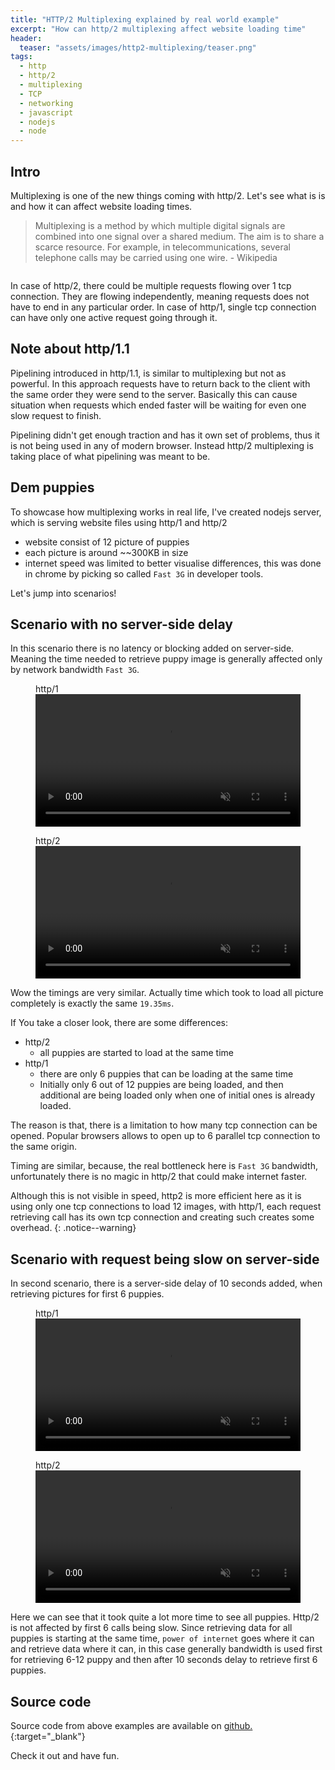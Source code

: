 ```yaml
---
title: "HTTP/2 Multiplexing explained by real world example"
excerpt: "How can http/2 multiplexing affect website loading time"
header:
  teaser: "assets/images/http2-multiplexing/teaser.png"
tags:
  - http
  - http/2
  - multiplexing
  - TCP
  - networking
  - javascript
  - nodejs
  - node
---
```


## Intro

Multiplexing is one of the new things coming with http/2. Let's see what is is and how it can affect website loading times.

> Multiplexing is a method by which multiple digital signals are combined into one signal over a shared medium. The aim is to share a scarce resource. For example, in telecommunications, several telephone calls may be carried using one wire. - Wikipedia

  <img class="align-center" src="{{ site.url }}{{ site.baseurl }}/assets/images/http2-multiplexing/1.png" alt="">

In case of http/2, there could be multiple requests flowing over 1 tcp connection. They are flowing independently, meaning requests does not have to end in any particular order. In case of http/1, single tcp connection can have only one active request going through it.

## Note about http/1.1

Pipelining introduced in http/1.1, is similar to multiplexing but not as powerful. In this approach requests have to return back to the client with the same order they were send to the server.
Basically this can cause situation when requests which ended faster will be waiting for even one slow request to finish.

Pipelining didn't get enough traction and has it own set of problems, thus it is not being used in any of modern browser.
Instead http/2 multiplexing is taking place of what pipelining was meant to be.

## Dem puppies

To showcase how multiplexing works in real life, I've created nodejs server, which is serving website files using http/1 and http/2

- website consist of 12 picture of puppies
- each picture is around ~~300KB in size
- internet speed was limited to better visualise differences, this was done in chrome by picking so called `Fast 3G` in developer tools.

Let's jump into scenarios!

## Scenario with no server-side delay

In this scenario there is no latency or blocking added on server-side.
Meaning the time needed to retrieve puppy image is generally affected only by network bandwidth `Fast 3G`.

<figure>
  <figcaption>http/1</figcaption>
  <video controls autoplay loop muted width="100%">
    <source src="/assets/images/http2-multiplexing/http1.mp4" type="video/mp4">
  </video>
</figure>

<figure>
  <figcaption>http/2</figcaption>
  <video controls autoplay loop muted width="100%">
    <source src="/assets/images/http2-multiplexing/http2.mp4" type="video/mp4">
  </video>
</figure>

Wow the timings are very similar. Actually time which took to load all picture completely is exactly the same `19.35ms`.

If You take a closer look, there are some differences:

- http/2
  - all puppies are started to load at the same time
- http/1
  - there are only 6 puppies that can be loading at the same time
  - Initially only 6 out of 12 puppies are being loaded, and then additional are being loaded only when one of initial ones is already loaded.

The reason is that, there is a limitation to how many tcp connection can be opened. Popular browsers allows to open up to 6 parallel tcp connection to the same origin.

Timing are similar, because, the real bottleneck here is `Fast 3G` bandwidth, unfortunately there is no magic in http/2 that could make internet faster.

Although this is not visible in speed, http2 is more efficient here as it is using only one tcp connections to load 12 images, with http/1, each request retrieving call has its own tcp connection and creating such creates some overhead.
{: .notice--warning}

## Scenario with request being slow on server-side

In second scenario, there is a server-side delay of 10 seconds added, when retrieving pictures for first 6 puppies.

<figure>
  <figcaption>http/1</figcaption>
  <video controls autoplay loop muted width="100%">
    <source src="/assets/images/http2-multiplexing/http1_delay.mp4" type="video/mp4">
  </video>
</figure>

<figure>
  <figcaption>http/2</figcaption>
  <video controls autoplay loop muted width="100%">
    <source src="/assets/images/http2-multiplexing/http2_delay.mp4" type="video/mp4">
  </video>
</figure>

Here we can see that it took quite a lot more time to see all puppies.
Http/2 is not affected by first 6 calls being slow. Since  retrieving data for all puppies is starting at the same time, `power of internet` goes where it can and retrieve data where it can, in this case generally bandwidth is used first for retrieving 6-12 puppy and then after 10 seconds delay to retrieve first 6 puppies.

## Source code

Source code from above examples are available on [github.](https://github.com/UnderNotic/http-multiplexing){:target="\_blank"}

Check it out and have fun.
